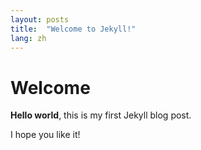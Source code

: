 ```yaml
---
layout: posts
title:  "Welcome to Jekyll!"
lang: zh
---
```


# Welcome

**Hello world**, this is my first Jekyll blog post.

I hope you like it!